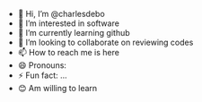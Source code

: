 - 👋 Hi, I’m @charlesdebo
- 👀 I’m interested in software 
- 🌱 I’m currently learning github 
- 💞️ I’m looking to collaborate on reviewing codes
- 📫 How to reach me is here
- 😄 Pronouns: 
- ⚡ Fun fact: ...
- 😊 Am willing to learn

<!---
charlesdebo/charlesdebo is a ✨ special ✨ repository because its `README.md` (this file) appears on your GitHub profile.
You can click the Preview link to take a look at your changes.
--->
